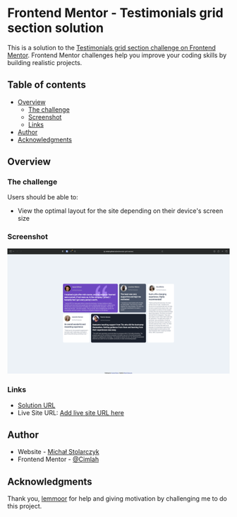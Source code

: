 # Frontend Mentor - Testimonials grid section solution

This is a solution to the [Testimonials grid section challenge on Frontend Mentor](https://www.frontendmentor.io/challenges/testimonials-grid-section-Nnw6J7Un7). Frontend Mentor challenges help you improve your coding skills by building realistic projects. 

## Table of contents

- [Overview](#overview)
  - [The challenge](#the-challenge)
  - [Screenshot](#screenshot)
  - [Links](#links)
- [Author](#author)
- [Acknowledgments](#acknowledgments)

## Overview

### The challenge

Users should be able to:

- View the optimal layout for the site depending on their device's screen size

### Screenshot

![](./screenshot.png)

### Links

- [Solution URL](https://cimlah.github.io/testimonials-grid-section/)
- Live Site URL: [Add live site URL here](https://your-live-site-url.com)

## Author

- Website - [Michał Stolarczyk](https://github.com/Cimlah)
- Frontend Mentor - [@Cimlah](https://www.frontendmentor.io/profile/Cimlah)

## Acknowledgments

Thank you, [lemmoor](https://github.com/lemmoor) for help and giving motivation by challenging me to do this project.